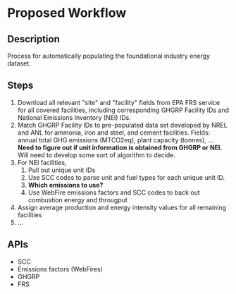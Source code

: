 
# Proposed Workflow

## Description

Process for automatically populating the foundational industry energy dataset.

## Steps

1. Download all relevant "site" and "facility" fields from EPA FRS service for all covered facilities, including corresponding GHGRP Facility IDs and National Emissions Inventory (NEI) IDs.
2. Match GHGRP Facility IDs to pre-populated data set developed by NREL and ANL for ammonia, iron and steel, and cement facilities.
    Fields: annual total GHG emissions (MTCO2eq), plant capacity (tonnes), ...
    **Need to figure out if unit information is obtained from GHGRP or NEI.** Will need to develop some sort of algorithm to decide. 
3. For NEI facilities,
    1. Pull out unique unit IDs
    2. Use SCC codes to parse unit and fuel types for each unique unit ID. 
    3. **Which emissions to use?**
    4. Use WebFire emissions factors and SCC codes to back out combustion energy and througput
4. Assign average production and energy intensity values for all remaining facilities
5. ...

## APIs

* SCC
* Emissions factors (WebFires)
* GHGRP
* FRS
